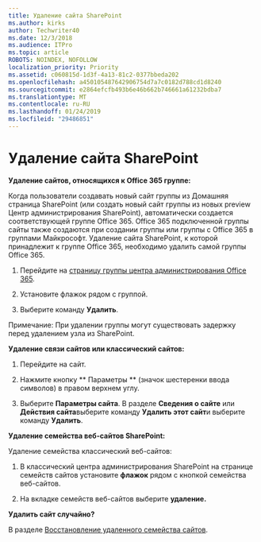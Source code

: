 ```yaml
---
title: Удаление сайта SharePoint
ms.author: kirks
author: Techwriter40
ms.date: 12/3/2018
ms.audience: ITPro
ms.topic: article
ROBOTS: NOINDEX, NOFOLLOW
localization_priority: Priority
ms.assetid: c060815d-1d3f-4a13-81c2-0377bbeda202
ms.openlocfilehash: a450105487642906754d7a7c0182d788cd1d8240
ms.sourcegitcommit: e2864efcfb493b6e46b662b746661a61232bdba7
ms.translationtype: MT
ms.contentlocale: ru-RU
ms.lasthandoff: 01/24/2019
ms.locfileid: "29486851"
---
```

# <a name="delete-a-sharepoint-site"></a>Удаление сайта SharePoint

 **Удаление сайтов, относящихся к Office 365 группе:**
  
Когда пользователи создавать новый сайт группы из Домашняя страница SharePoint (или создать новый сайт группы из новых preview Центр администрирования SharePoint), автоматически создается соответствующей группе Office 365. Office 365 подключенной группы сайты также создаются при создании группы или группы с Office 365 в группами Майкрософт. Удаление сайта SharePoint, к которой принадлежит к группе Office 365, необходимо удалить самой группы Office 365. 
  
1. Перейдите на [страницу группы центра администрирования Office 365](https://portal.office.com/adminportal/home#/groups).
  
2. Установите флажок рядом с группой.
  
3. Выберите команду **Удалить**. 
  
Примечание: При удалении группы могут существовать задержку перед удалением узла из SharePoint.
  
 **Удаление связи сайтов или классический сайтов:**
  
1. Перейдите на сайт.
  
2. Нажмите кнопку ** Параметры ** (значок шестеренки ввода символов) в правом верхнем углу. 
  
3. Выберите **Параметры сайта**. В разделе **Сведения о сайте** или **Действия сайта**выберите команду **Удалить этот сайт**и выберите команду **Удалить**. 
  
 **Удаление семейства веб-сайтов SharePoint:**
  
Удаление семейства классический веб-сайтов:
  
1. В классический центра администрирования SharePoint на странице семейств сайтов установите **флажок** рядом с кнопкой семейства веб-сайтов. 
  
2. На вкладке семейств веб-сайтов выберите **удаление.**
  
 **Удалить сайт случайно?**
  
В разделе [Восстановление удаленного семейства сайтов](https://go.microsoft.com/fwlink/?linkid=867660).
  

